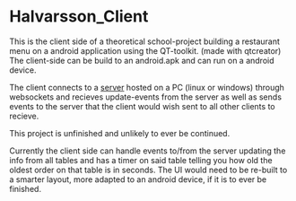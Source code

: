 # Halvarsson_Client
This is the client side of a theoretical school-project building a restaurant menu on a android application using the QT-toolkit. (made with qtcreator)
The client-side can be build to an android.apk and can run on a android device.


The client connects to a <a href="https://github.com/Morindhal/Halvarsson_server">server</a> hosted on a PC (linux or windows) through websockets and recieves update-events from the server as well as sends events to the server that the client would wish sent to all other clients to recieve.

This project is unfinished and unlikely to ever be continued.


Currently the client side can handle events to/from the server updating the info from all tables and has a timer on said table telling you how old the oldest order on that table is in seconds.
The UI would need to be re-built to a smarter layout, more adapted to an android device, if it is to ever be finished.
